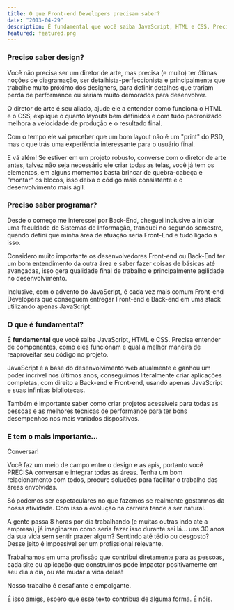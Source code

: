 ```yaml
---
title: O que Front-end Developers precisam saber?
date: "2013-04-29"
description: É fundamental que você saiba JavaScript, HTML e CSS. Precisa entender de componentes, como eles funcionam e qual a melhor maneira de reaproveitar seu código no projeto.
featured: featured.png
---
```


### Preciso saber design?

Você não precisa ser um diretor de arte, mas precisa (e muito) ter ótimas noções de diagramação, ser detalhista-perfeccionista e principalmente que trabalhe muito próximo dos designers, para definir detalhes que trariam perda de performance ou seriam muito demorados para desenvolver.

O diretor de arte é seu aliado, ajude ele a entender como funciona o HTML e o CSS, explique o quanto layouts bem definidos e com tudo padronizado melhora a velocidade de produção e o resultado final.

Com o tempo ele vai perceber que um bom layout não é um "print" do PSD, mas o que trás uma experiência interessante para o usuário final.

E vá além! Se estiver em um projeto robusto, converse com o diretor de arte antes, talvez não seja necessário ele criar todas as telas, você já tem os elementos, em alguns momentos basta brincar de quebra-cabeça e "montar" os blocos, isso deixa o código mais consistente e o desenvolvimento mais ágil.

### Preciso saber programar?

Desde o começo me interessei por Back-End, cheguei inclusive a iniciar uma faculdade de Sistemas de Informação, tranquei no segundo semestre, quando defini que minha área de atuação seria Front-End e tudo ligado a isso.

Considero muito importante os desenvolvedores Front-end ou Back-End ter um bom entendimento da outra área e saber fazer coisas de básicas até avançadas, isso gera qualidade final de trabalho e principalmente agilidade no desenvolvimento.

Inclusive, com o advento do JavaScript, é cada vez mais comum Front-end Developers que conseguem entregar Front-end e Back-end em uma stack utilizando apenas JavaScript.

### O que é fundamental?

É **fundamental** que você saiba JavaScript, HTML e CSS. Precisa entender de componentes, como eles funcionam e qual a melhor maneira de reaproveitar seu código no projeto.

JavaScript é a base do desenvolvimento web atualmente e ganhou um poder incrível nos últimos anos, conseguimos literalmente criar aplicações completas, com direito a Back-end e Front-end, usando apenas JavaScript e suas infinitas bibliotecas.

Também é importante saber como criar projetos acessíveis para todas as pessoas e as melhores técnicas de performance para ter bons desempenhos nos mais variados dispositivos.

### E tem o mais importante...

Conversar!

Você faz um meio de campo entre o design e as apis, portanto você PRECISA conversar e integrar todas as áreas. Tenha um bom relacionamento com todos, procure soluções para facilitar o trabalho das áreas envolvidas.

Só podemos ser espetaculares no que fazemos se realmente gostarmos da nossa atividade. Com isso a evolução na carreira tende a ser natural.

A gente passa 8 horas por dia trabalhando (e muitas outras indo até a empresa), já imaginaram como seria fazer isso durante sei lá... uns 30 anos da sua vida sem sentir prazer algum? Sentindo até tédio ou desgosto? Desse jeito é impossível ser um profissional relevante.

Trabalhamos em uma profissão que contribui diretamente para as pessoas, cada site ou aplicação que construímos pode impactar positivamente em seu dia a dia, ou até mudar a vida delas!

Nosso trabalho é desafiante e empolgante.

É isso amigs, espero que esse texto contribua de alguma forma. É nóis.
